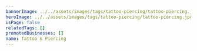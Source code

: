 ```yaml
---
bannerImage: ../../assets/images/tags/tattoo-piercing/tattoo-piercing.jpg
heroImage: ../../assets/images/tags/tattoo-piercing/tattoo-piercing.jpg
isPage: false
relatedTags: []
promotedBusinesses: []
name: Tattoo & Piercing
---
```

